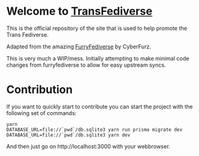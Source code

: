 # Welcome to [TransFediverse](https://transfediverse.org)

This is the official repository of the site that is used to help promote the Trans Fediverse.

Adapted from the amazing [FurryFediverse](https://github.com/CyberFurz/furryfediverse-site) by CyberFurz.

This is very much a WIP/mess. Initially attempting to make minimal code changes from furryfediverse to allow for easy upstream syncs.  


# Contribution

If you want to quickly start to contribute you can start the project with the
following set of commands:

```
yarn
DATABASE_URL=file://`pwd`/db.sqlite3 yarn run prisma migrate dev
DATABASE_URL=file://`pwd`/db.sqlite3 yarn dev
```

And then just go on http://localhost:3000 with your webbrowser.

